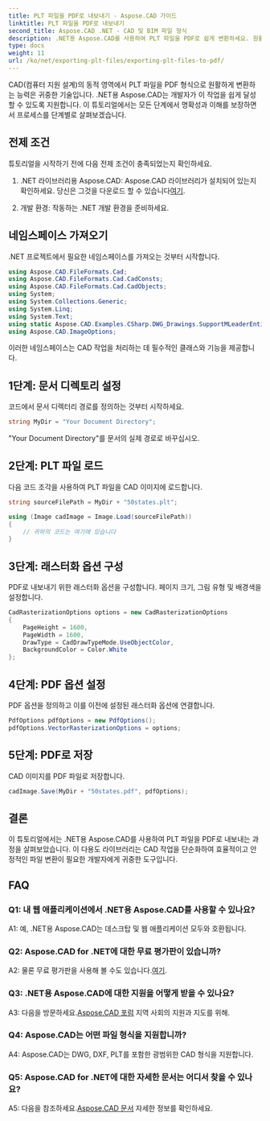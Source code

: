 ```yaml
---
title: PLT 파일을 PDF로 내보내기 - Aspose.CAD 가이드
linktitle: PLT 파일을 PDF로 내보내기
second_title: Aspose.CAD .NET - CAD 및 BIM 파일 형식
description: .NET용 Aspose.CAD를 사용하여 PLT 파일을 PDF로 쉽게 변환하세요. 원활한 통합과 안정적인 결과를 얻으려면 단계별 가이드를 따르세요.
type: docs
weight: 11
url: /ko/net/exporting-plt-files/exporting-plt-files-to-pdf/
---
```

CAD(컴퓨터 지원 설계)의 동적 영역에서 PLT 파일을 PDF 형식으로 원활하게 변환하는 능력은 귀중한 기술입니다. .NET용 Aspose.CAD는 개발자가 이 작업을 쉽게 달성할 수 있도록 지원합니다. 이 튜토리얼에서는 모든 단계에서 명확성과 이해를 보장하면서 프로세스를 단계별로 살펴보겠습니다.

## 전제 조건

튜토리얼을 시작하기 전에 다음 전제 조건이 충족되었는지 확인하세요.

1.  .NET 라이브러리용 Aspose.CAD: Aspose.CAD 라이브러리가 설치되어 있는지 확인하세요. 당신은 그것을 다운로드 할 수 있습니다[여기](https://releases.aspose.com/cad/net/).

2. 개발 환경: 작동하는 .NET 개발 환경을 준비하세요.

## 네임스페이스 가져오기

.NET 프로젝트에서 필요한 네임스페이스를 가져오는 것부터 시작합니다.

```csharp
using Aspose.CAD.FileFormats.Cad;
using Aspose.CAD.FileFormats.Cad.CadConsts;
using Aspose.CAD.FileFormats.Cad.CadObjects;
using System;
using System.Collections.Generic;
using System.Linq;
using System.Text;
using static Aspose.CAD.Examples.CSharp.DWG_Drawings.SupportMLeaderEntityForDWGFormat;
using Aspose.CAD.ImageOptions;
```

이러한 네임스페이스는 CAD 작업을 처리하는 데 필수적인 클래스와 기능을 제공합니다.

## 1단계: 문서 디렉토리 설정

코드에서 문서 디렉터리 경로를 정의하는 것부터 시작하세요.

```csharp
string MyDir = "Your Document Directory";
```

"Your Document Directory"를 문서의 실제 경로로 바꾸십시오.

## 2단계: PLT 파일 로드

다음 코드 조각을 사용하여 PLT 파일을 CAD 이미지에 로드합니다.

```csharp
string sourceFilePath = MyDir + "50states.plt";

using (Image cadImage = Image.Load(sourceFilePath))
{
    // 귀하의 코드는 여기에 있습니다
}
```

## 3단계: 래스터화 옵션 구성

PDF로 내보내기 위한 래스터화 옵션을 구성합니다. 페이지 크기, 그림 유형 및 배경색을 설정합니다.

```csharp
CadRasterizationOptions options = new CadRasterizationOptions
{
    PageHeight = 1600,
    PageWidth = 1600,
    DrawType = CadDrawTypeMode.UseObjectColor,
    BackgroundColor = Color.White
};
```

## 4단계: PDF 옵션 설정

PDF 옵션을 정의하고 이를 이전에 설정된 래스터화 옵션에 연결합니다.

```csharp
PdfOptions pdfOptions = new PdfOptions();
pdfOptions.VectorRasterizationOptions = options;
```

## 5단계: PDF로 저장

CAD 이미지를 PDF 파일로 저장합니다.

```csharp
cadImage.Save(MyDir + "50states.pdf", pdfOptions);
```

## 결론

이 튜토리얼에서는 .NET용 Aspose.CAD를 사용하여 PLT 파일을 PDF로 내보내는 과정을 살펴보았습니다. 이 다용도 라이브러리는 CAD 작업을 단순화하여 효율적이고 안정적인 파일 변환이 필요한 개발자에게 귀중한 도구입니다.

## FAQ

### Q1: 내 웹 애플리케이션에서 .NET용 Aspose.CAD를 사용할 수 있나요?

A1: 예, .NET용 Aspose.CAD는 데스크탑 및 웹 애플리케이션 모두와 호환됩니다.

### Q2: Aspose.CAD for .NET에 대한 무료 평가판이 있습니까?

 A2: 물론 무료 평가판을 사용해 볼 수도 있습니다.[여기](https://releases.aspose.com/).

### Q3: .NET용 Aspose.CAD에 대한 지원을 어떻게 받을 수 있나요?

 A3: 다음을 방문하세요.[Aspose.CAD 포럼](https://forum.aspose.com/c/cad/19) 지역 사회의 지원과 지도를 위해.

### Q4: Aspose.CAD는 어떤 파일 형식을 지원합니까?

A4: Aspose.CAD는 DWG, DXF, PLT를 포함한 광범위한 CAD 형식을 지원합니다.

### Q5: Aspose.CAD for .NET에 대한 자세한 문서는 어디서 찾을 수 있나요?

 A5: 다음을 참조하세요.[Aspose.CAD 문서](https://reference.aspose.com/cad/net/) 자세한 정보를 확인하세요.